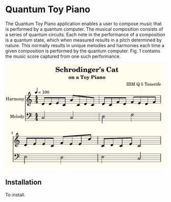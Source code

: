 # Quantum Toy Piano

The Quantum Toy Piano application enables a user to compose music that is performed by a quantum computer. The musical composition consists of a series of quantum circuits. Each note in the performance of a composition is a quantum state, which when measured results in a pitch determined by nature. This normally results in unique melodies and harmonies each time a given composition is performed by the quantum computer. Fig. 1 contains the music score captured from one such performance.

![third-species-performance](docimages/third-species-performance.png)

## Installation

To install.

